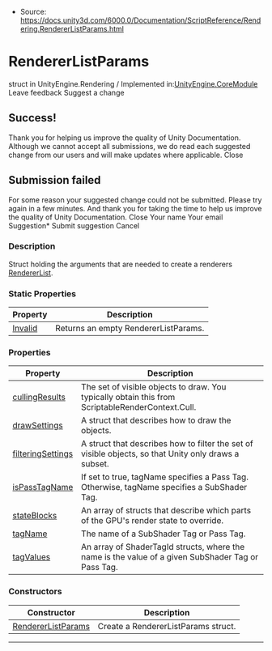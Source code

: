 * Source: https://docs.unity3d.com/6000.0/Documentation/ScriptReference/Rendering.RendererListParams.html

# RendererListParams
struct in UnityEngine.Rendering
/
Implemented in:[UnityEngine.CoreModule](https://docs.unity3d.com/6000.0/Documentation/ScriptReference/UnityEngine.CoreModule.html)
Leave feedback
Suggest a change
## Success!
Thank you for helping us improve the quality of Unity Documentation. Although we cannot accept all submissions, we do read each suggested change from our users and will make updates where applicable.
Close
## Submission failed
For some reason your suggested change could not be submitted. Please <a>try again</a> in a few minutes. And thank you for taking the time to help us improve the quality of Unity Documentation.
Close
Your name Your email Suggestion* Submit suggestion
Cancel
### Description
Struct holding the arguments that are needed to create a renderers [RendererList](https://docs.unity3d.com/6000.0/Documentation/ScriptReference/Rendering.RendererList.html).
### Static Properties
Property | Description  
---|---  
[Invalid](https://docs.unity3d.com/6000.0/Documentation/ScriptReference/Rendering.RendererListParams.Invalid.html) | Returns an empty RendererListParams.  
### Properties
Property | Description  
---|---  
[cullingResults](https://docs.unity3d.com/6000.0/Documentation/ScriptReference/Rendering.RendererListParams-cullingResults.html) | The set of visible objects to draw. You typically obtain this from ScriptableRenderContext.Cull.  
[drawSettings](https://docs.unity3d.com/6000.0/Documentation/ScriptReference/Rendering.RendererListParams-drawSettings.html) | A struct that describes how to draw the objects.  
[filteringSettings](https://docs.unity3d.com/6000.0/Documentation/ScriptReference/Rendering.RendererListParams-filteringSettings.html) | A struct that describes how to filter the set of visible objects, so that Unity only draws a subset.  
[isPassTagName](https://docs.unity3d.com/6000.0/Documentation/ScriptReference/Rendering.RendererListParams-isPassTagName.html) | If set to true, tagName specifies a Pass Tag. Otherwise, tagName specifies a SubShader Tag.  
[stateBlocks](https://docs.unity3d.com/6000.0/Documentation/ScriptReference/Rendering.RendererListParams-stateBlocks.html) | An array of structs that describe which parts of the GPU's render state to override.  
[tagName](https://docs.unity3d.com/6000.0/Documentation/ScriptReference/Rendering.RendererListParams-tagName.html) | The name of a SubShader Tag or Pass Tag.  
[tagValues](https://docs.unity3d.com/6000.0/Documentation/ScriptReference/Rendering.RendererListParams-tagValues.html) | An array of ShaderTagId structs, where the name is the value of a given SubShader Tag or Pass Tag.  
### Constructors
Constructor | Description  
---|---  
[RendererListParams](https://docs.unity3d.com/6000.0/Documentation/ScriptReference/Rendering.RendererListParams-ctor.html) | Create a RendererListParams struct.  
* * *
